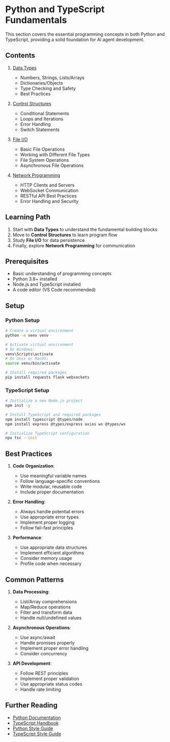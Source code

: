# Python and TypeScript Fundamentals

This section covers the essential programming concepts in both Python and TypeScript, providing a solid foundation for AI agent development.

## Contents

1. [Data Types](data_types.md)
   - Numbers, Strings, Lists/Arrays
   - Dictionaries/Objects
   - Type Checking and Safety
   - Best Practices

2. [Control Structures](control_structures.md)
   - Conditional Statements
   - Loops and Iterations
   - Error Handling
   - Switch Statements

3. [File I/O](file_io.md)
   - Basic File Operations
   - Working with Different File Types
   - File System Operations
   - Asynchronous File Operations

4. [Network Programming](network.md)
   - HTTP Clients and Servers
   - WebSocket Communication
   - RESTful API Best Practices
   - Error Handling and Security

## Learning Path

1. Start with **Data Types** to understand the fundamental building blocks
2. Move to **Control Structures** to learn program flow
3. Study **File I/O** for data persistence
4. Finally, explore **Network Programming** for communication

## Prerequisites

- Basic understanding of programming concepts
- Python 3.8+ installed
- Node.js and TypeScript installed
- A code editor (VS Code recommended)

## Setup

### Python Setup
```bash
# Create a virtual environment
python -m venv venv

# Activate virtual environment
# On Windows:
venv\Scripts\activate
# On Unix or MacOS:
source venv/bin/activate

# Install required packages
pip install requests flask websockets
```

### TypeScript Setup
```bash
# Initialize a new Node.js project
npm init -y

# Install TypeScript and required packages
npm install typescript @types/node
npm install express @types/express axios ws @types/ws

# Initialize TypeScript configuration
npx tsc --init
```

## Best Practices

1. **Code Organization**:
   - Use meaningful variable names
   - Follow language-specific conventions
   - Write modular, reusable code
   - Include proper documentation

2. **Error Handling**:
   - Always handle potential errors
   - Use appropriate error types
   - Implement proper logging
   - Follow fail-fast principles

3. **Performance**:
   - Use appropriate data structures
   - Implement efficient algorithms
   - Consider memory usage
   - Profile code when necessary

## Common Patterns

1. **Data Processing**:
   - List/Array comprehensions
   - Map/Reduce operations
   - Filter and transform data
   - Handle null/undefined values

2. **Asynchronous Operations**:
   - Use async/await
   - Handle promises properly
   - Implement proper error handling
   - Consider concurrency

3. **API Development**:
   - Follow REST principles
   - Implement proper validation
   - Use appropriate status codes
   - Handle rate limiting

## Further Reading

- [Python Documentation](https://docs.python.org/3/)
- [TypeScript Handbook](https://www.typescriptlang.org/docs/handbook/intro.html)
- [Python Style Guide](https://www.python.org/dev/peps/pep-0008/)
- [TypeScript Style Guide](https://google.github.io/styleguide/tsguide.html) 